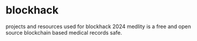 # blockhack
projects and resources used for blockhack 2024
medlity is a free and open source blockchain based medical records safe.